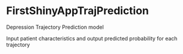 # FirstShinyAppTrajPrediction
Depression Trajectory Prediction model 

Input patient characteristics and output predicted probability for each trajectory
